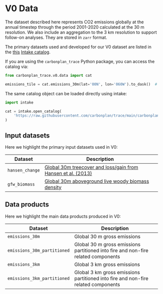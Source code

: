 # V0 Data

The dataset described here represents CO2 emissions globally at the annual timestep through the period 2001-2020 calculated at the 30 m resolution. We also include an aggregation to the 3 km resolution to support follow-on analyses. They are stored in `zarr` format.

The primary datasets used and developed for our V0 dataset are listed in the [this](./catalog.yaml) [Intake catalog](https://intake.readthedocs.io/en/latest/).

If you are using the `carbonplan_trace` Python package, you can access the catalog via:

```python
from carbonplan_trace.v0.data import cat

emissions_tile = cat.emissions_30m(lat='00N', lon='060W').to_dask()  # returns an xarray.Dataset
```

The same catalog object can be loaded directly using intake:

```python
import intake

cat = intake.open_catalog(
    'https://raw.githubusercontent.com/carbonplan/trace/main/carbonplan_trace/v0/data/catalog.yaml'
)
```

## Input datasets

Here we highlight the primary input datasets used in V0:

| Dataset         | Description                                                                                                                                             |
| --------------- | ------------------------------------------------------------------------------------------------------------------------------------------------------- |
| `hansen_change` | [Global 30m treecover and loss/gain from Hansen et al. (2013)](https://storage.cloud.google.com/earthenginepartners-hansen/GFC-2020-v1.8/download.html) |
| `gfw_biomass`   | [Global 30m aboveground live woody biomass density](https://data.globalforestwatch.org/datasets/gfw::aboveground-live-woody-biomass-density/about)      |

## Data products

Here we highlight the main data products produced in V0:

| Dataset                     | Description                                                                       |
| --------------------------- | --------------------------------------------------------------------------------- |
| `emissions_30m`             | Global 30 m gross emissions                                                       |
| `emissions_30m_partitioned` | Global 30 m gross emissions partitioned into fire and non-fire related components |
| `emissions_3km`             | Global 3 km gross emissions                                                       |
| `emissions_3km_partitioned` | Global 3 km gross emissions partitioned into fire and non-fire related components |
